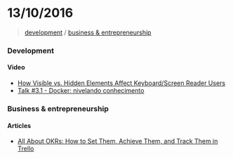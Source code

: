 # 13/10/2016

> [development](#development) / [business & entrepreneurship](#business--entrepreneurship)


### Development

#### Video
- [How Visible vs. Hidden Elements Affect Keyboard/Screen Reader Users](https://egghead.io/lessons/html-5-visible-vs-hidden)
- [Talk #3.1 - Docker: nivelando conhecimento](https://www.youtube.com/watch?v=hCMcQfGb4cA)

### Business & entrepreneurship

#### Articles
- [All About OKRs: How to Set Them, Achieve Them, and Track Them in Trello](http://blog.trello.com/okrs-set-achieve-track-trello)
